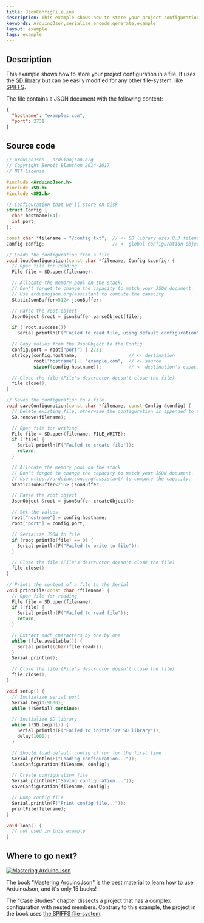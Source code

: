```yaml
---
title: JsonConfigFile.ino
description: This example shows how to store your project configuration in a file. It uses the SD library but can be easily modified for any other file-system.
keywords: ArduinoJson,serialize,encode,generate,example
layout: example
tags: example
---
```


## Description

This example shows how to store your project configuration in a file.
It uses the [SD library](https://www.arduino.cc/en/Reference/SD) but can be easily modified for any other file-system, like [SPIFFS](http://arduino-esp8266.readthedocs.io/en/latest/filesystem.html).

The file contains a JSON document with the following content:

```json
{
  "hostname": "examples.com",
  "port": 2731
}
```

## Source code

```c++
// ArduinoJson - arduinojson.org
// Copyright Benoit Blanchon 2014-2017
// MIT License

#include <ArduinoJson.h>
#include <SD.h>
#include <SPI.h>

// Configuration that we'll store on disk
struct Config {
  char hostname[64];
  int port;
};

const char *filename = "/config.txt";  // <- SD library uses 8.3 filenames
Config config;                         // <- global configuration object

// Loads the configuration from a file
void loadConfiguration(const char *filename, Config &config) {
  // Open file for reading
  File file = SD.open(filename);

  // Allocate the memory pool on the stack.
  // Don't forget to change the capacity to match your JSON document.
  // Use arduinojson.org/assistant to compute the capacity.
  StaticJsonBuffer<512> jsonBuffer;

  // Parse the root object
  JsonObject &root = jsonBuffer.parseObject(file);

  if (!root.success())
    Serial.println(F("Failed to read file, using default configuration"));

  // Copy values from the JsonObject to the Config
  config.port = root["port"] | 2731;
  strlcpy(config.hostname,                   // <- destination
          root["hostname"] | "example.com",  // <- source
          sizeof(config.hostname));          // <- destination's capacity

  // Close the file (File's destructor doesn't close the file)
  file.close();
}

// Saves the configuration to a file
void saveConfiguration(const char *filename, const Config &config) {
  // Delete existing file, otherwise the configuration is appended to the file
  SD.remove(filename);

  // Open file for writing
  File file = SD.open(filename, FILE_WRITE);
  if (!file) {
    Serial.println(F("Failed to create file"));
    return;
  }

  // Allocate the memory pool on the stack
  // Don't forget to change the capacity to match your JSON document.
  // Use https://arduinojson.org/assistant/ to compute the capacity.
  StaticJsonBuffer<256> jsonBuffer;

  // Parse the root object
  JsonObject &root = jsonBuffer.createObject();

  // Set the values
  root["hostname"] = config.hostname;
  root["port"] = config.port;

  // Serialize JSON to file
  if (root.printTo(file) == 0) {
    Serial.println(F("Failed to write to file"));
  }

  // Close the file (File's destructor doesn't close the file)
  file.close();
}

// Prints the content of a file to the Serial
void printFile(const char *filename) {
  // Open file for reading
  File file = SD.open(filename);
  if (!file) {
    Serial.println(F("Failed to read file"));
    return;
  }

  // Extract each characters by one by one
  while (file.available()) {
    Serial.print((char)file.read());
  }
  Serial.println();

  // Close the file (File's destructor doesn't close the file)
  file.close();
}

void setup() {
  // Initialize serial port
  Serial.begin(9600);
  while (!Serial) continue;

  // Initialize SD library
  while (!SD.begin()) {
    Serial.println(F("Failed to initialize SD library"));
    delay(1000);
  }

  // Should load default config if run for the first time
  Serial.println(F("Loading configuration..."));
  loadConfiguration(filename, config);

  // Create configuration file
  Serial.println(F("Saving configuration..."));
  saveConfiguration(filename, config);

  // Dump config file
  Serial.println(F("Print config file..."));
  printFile(filename);
}

void loop() {
  // not used in this example
}
```

## Where to go next?

<a href="https://leanpub.com/arduinojson/"><img src="{{site.baseurl}}/images/cover200.png" class="float-right" alt="Mastering ArduinoJson"></a>

The book ["Mastering ArduinoJson"](https://leanpub.com/arduinojson/) is the best material to learn how to use ArduinoJson, and it's only 15 bucks!

The "Case Studies" chapter dissects a project that has a complex configuration with nested members.
Contrary to this example, the project in the book uses [the SPIFFS file-system](http://arduino-esp8266.readthedocs.io/en/latest/filesystem.html).
